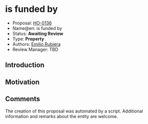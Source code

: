 # is funded by

* Proposal: [HO-0136](0136-is-funded-by.md)
* Name@en: is funded by
* Status: **Awaiting Review**
* Type: **Property**
* Authors: [Emilio Rubiera](https://github.com/spitxa)
* Review Manager: TBD

## Introduction



## Motivation

## Comments
The creation of this proposal was automated by a script. Additional information and remarks about the entity are welcome.
